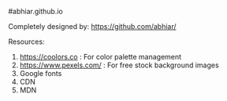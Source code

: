 #abhiar.github.io


Completely designed by: https://github.com/abhiar/


Resources: 

1. https://coolors.co : For color palette management
2. https://www.pexels.com/ : For free stock background images
3. Google fonts
4. CDN
5. MDN

